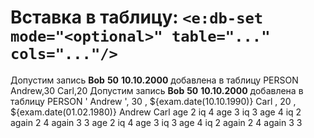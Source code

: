 # Вставка в таблицу: `<e:db-set mode="<optional>" table="..." cols="..."/>`

<div>
    <e:summary/>
    <e:example name="Добавление записи (INSERT)">
        <e:given>
            Допустим запись <b c:set="#name">Bob</b>
                            <b c:set="#age">50</b>
                            <b c:set="#bd">10.10.2000</b>
            <span c:assertTrue="addRecord(#name, #age, #bd)">добавлена</span> в таблицу PERSON
            <e:db-show table="PERSON"/>
        </e:given>
        <e:then print="true">
            <e:db-set mode="add" caption="Добавляемые записи" table="PERSON" cols="NAME, AGE">
                <row>Andrew,30</row>
                <row>Carl,20</row>
            </e:db-set>
            <e:db-show caption="Новое содержимое таблицы" table="PERSON"/>
        </e:then>
    </e:example>
    <e:example name="Вставка с удалением предыдущих записей (CLEAN INSERT)">
        <e:given>
            Допустим запись <b c:set="#name">Bob</b>
                            <b c:set="#age">50</b>
                            <b c:set="#bd">10.10.2000</b>
            <span c:assertTrue="addRecord(#name, #age, #bd)">добавлена</span> в таблицу PERSON
            <e:db-show table="PERSON"/>
        </e:given>
        <e:then print="true">
            <e:db-set caption="Добавляемые записи" table="PERSON" cols="NAME, AGE, BIRTHDAY">
                <row>' Andrew ', 30 , ${exam.date(10.10.1990)}</row>
                <row>Carl      , 20 , ${exam.date(01.02.1980)}</row>
            </e:db-set>
            <e:db-show caption="Новое содержимое таблицы" table="PERSON"/>
        </e:then>
    </e:example>
    <e:example name="Значения по умолчанию">
        <e:given>
            <e:db-set caption="Дана пустая таблица" table="PERSON"/>
        </e:given>
        <e:then print="true">
            <e:db-set caption="Добавляемые записи" table="PERSON" cols="NAME, AGE=20, BIRTHDAY=${exam.yesterday}">
                <row>Andrew</row>
                <row>Carl</row>
            </e:db-set>
            <e:db-show caption="Новое содержимое таблицы" table="PERSON"/>
        </e:then>
    </e:example>
    <e:example name="Диапазоны">
        <e:given>
            <e:db-set caption="Дана пустая таблица" table="PERSON"/>
        </e:given>
        <e:then print="true">
            <e:db-set caption="Добавляемые записи" table="PERSON" cols="NAME, *AGE=2..4, *IQ=4..2, BIRTHDAY=${exam.yesterday}">
                <row>age 2 iq 4</row>
                <row>age 3 iq 3</row>
                <row>age 4 iq 2</row>
                <row>again 2 4</row>
                <row>again 3 3</row>
            </e:db-set>
            <e:db-check caption="Новое содержимое таблицы" table="PERSON" cols="NAME, *AGE=2..4, *IQ=4..2">
                <row>age 2 iq 4</row>
                <row>age 3 iq 3</row>
                <row>age 4 iq 2</row>
                <row>again 2 4</row>
                <row>again 3 3</row>
            </e:db-check>
        </e:then>
    </e:example>
</div>